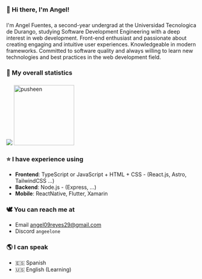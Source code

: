 ### 🐲 Hi there, I'm Angel! 

###

<p align="left">I'm Angel Fuentes, a second-year undergrad at the Universidad Tecnologica de Durango, studying Software Development Engineering with a deep interest in web development. Front-end enthusiast and passionate about creating engaging and intuitive user experiences. Knowledgeable in modern frameworks. Committed to software quality and always willing to learn new technologies and best practices in the web development field.</p>

###

### 🤖 My overall statistics

###

![](https://github-readme-stats-one-bice.vercel.app/api?username=oneangel&include_all_commits=true&show_icons=true&title_color=BAA1F0&text_color=9064F0&icon_color=9C7BE4&role=OWNER,ORGANIZATION_MEMBER)
<img src="https://media.tenor.com/53gmS2gU280AAAAM/yamal-and-raphina.gif" alt="pusheen" height="160px">

###

###

### ⭐ I have experience using <!--{ collapseSection() }-->

* **Frontend**: TypeScript or JavaScript + HTML + CSS - (React.js, Astro, TailwindCSS ...)
* **Backend**: Node.js - (Express, ...)
* **Mobile**: ReactNative, Flutter, Xamarin

### 🕊️ You can reach me at

* Email angel09reyes29@gmail.com
* Discord `angeelone`


### 🌎 I can speak

* 🇪🇸 Spanish
* 🇺🇸 English (Learning)


###
